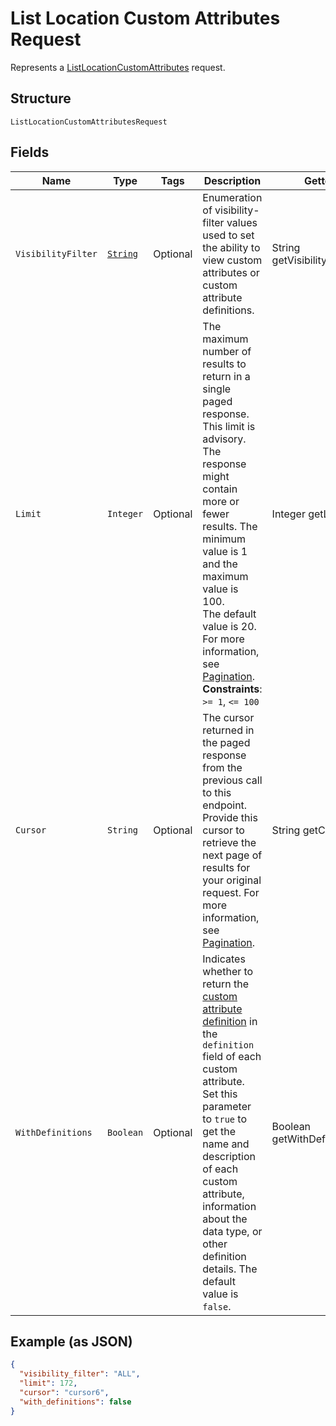 
# List Location Custom Attributes Request

Represents a [ListLocationCustomAttributes](../../doc/api/location-custom-attributes.md#list-location-custom-attributes) request.

## Structure

`ListLocationCustomAttributesRequest`

## Fields

| Name | Type | Tags | Description | Getter |
|  --- | --- | --- | --- | --- |
| `VisibilityFilter` | [`String`](../../doc/models/visibility-filter.md) | Optional | Enumeration of visibility-filter values used to set the ability to view custom attributes or custom attribute definitions. | String getVisibilityFilter() |
| `Limit` | `Integer` | Optional | The maximum number of results to return in a single paged response. This limit is advisory.<br>The response might contain more or fewer results. The minimum value is 1 and the maximum value is 100.<br>The default value is 20. For more information, see [Pagination](https://developer.squareup.com/docs/build-basics/common-api-patterns/pagination).<br>**Constraints**: `>= 1`, `<= 100` | Integer getLimit() |
| `Cursor` | `String` | Optional | The cursor returned in the paged response from the previous call to this endpoint.<br>Provide this cursor to retrieve the next page of results for your original request. For more<br>information, see [Pagination](https://developer.squareup.com/docs/build-basics/common-api-patterns/pagination). | String getCursor() |
| `WithDefinitions` | `Boolean` | Optional | Indicates whether to return the [custom attribute definition](entity:CustomAttributeDefinition) in the `definition` field of each<br>custom attribute. Set this parameter to `true` to get the name and description of each custom<br>attribute, information about the data type, or other definition details. The default value is `false`. | Boolean getWithDefinitions() |

## Example (as JSON)

```json
{
  "visibility_filter": "ALL",
  "limit": 172,
  "cursor": "cursor6",
  "with_definitions": false
}
```

